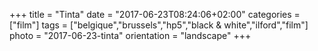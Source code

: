 +++
title = "Tinta"
date = "2017-06-23T08:24:06+02:00"
categories = ["film"]
tags = ["belgique","brussels","hp5","black & white","ilford","film"]
photo = "2017-06-23-tinta"
orientation = "landscape"
+++
